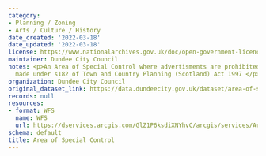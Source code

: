 ```yaml
---
category:
- Planning / Zoning
- Arts / Culture / History
date_created: '2022-03-18'
date_updated: '2022-03-18'
license: https://www.nationalarchives.gov.uk/doc/open-government-licence/version/3/
maintainer: Dundee City Council
notes: <p>An Area of Special Control where advertisments are prohibited by a regulation
  made under s182 of Town and Country Planning (Scotland) Act 1997 </p>
organization: Dundee City Council
original_dataset_link: https://data.dundeecity.gov.uk/dataset/area-of-special-control
records: null
resources:
- format: WFS
  name: WFS
  url: https://dservices.arcgis.com/GlZ1P6ksdiXNYhvC/arcgis/services/Area_of_Special_Control/WFSServer?service=wfs&request=getcapabilities
schema: default
title: Area of Special Control
---
```


